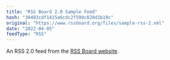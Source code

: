 ```yaml
---
title: "RSS Board 2.0 Sample Feed"
hash: "30493cdf1415a6cdc2f599c828d1b19c"
original: "https://www.rssboard.org/files/sample-rss-2.xml"
date: "2022-04-05"
feedType: "RSS"
---
```


An RSS 2.0 feed from the [RSS Board website](https://www.rssboard.org/).
